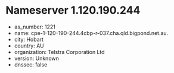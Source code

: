 # Nameserver 1.120.190.244

* as_number: 1221
* name: cpe-1-120-190-244.4cbp-r-037.cha.qld.bigpond.net.au.
* city: Hobart
* country: AU
* organization: Telstra Corporation Ltd
* version: Unknown
* dnssec: false
